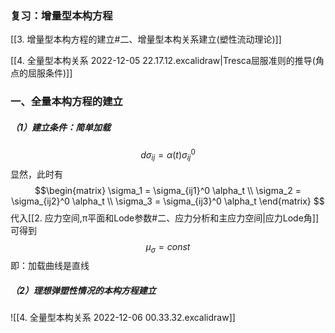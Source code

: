 ### 复习：增量型本构方程

[[3. 增量型本构方程的建立#二、增量型本构关系建立(塑性流动理论)]]

[[4. 全量型本构关系 2022-12-05 22.17.12.excalidraw|Tresca屈服准则的推导(角点的屈服条件)]]

### 一、全量本构方程的建立
##### （1）建立条件：简单加载
$$d\sigma_{ij} = \alpha(t) \sigma_{ij}^0$$
显然，此时有
$$\begin{matrix}
 \sigma_1 = \sigma_{ij1}^0 \alpha_t \\
 \sigma_2 = \sigma_{ij2}^0 \alpha_t \\
 \sigma_3 = \sigma_{ij3}^0 \alpha_t
 \end{matrix}
$$
代入[[2. 应力空间,π平面和Lode参数#二、应力分析和主应力空间|应力Lode角]]可得到
$$\mu_\sigma = const$$
即：加载曲线是直线

##### （2）理想弹塑性情况的本构方程建立
![[4. 全量型本构关系 2022-12-06 00.33.32.excalidraw]]

